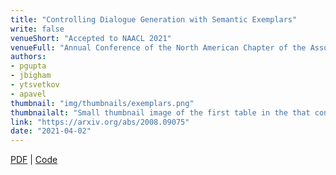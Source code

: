 ```yaml
---
title: "Controlling Dialogue Generation with Semantic Exemplars"
write: false
venueShort: "Accepted to NAACL 2021"
venueFull: "Annual Conference of the North American Chapter of the Association for Computational Linguistics"
authors:
- pgupta
- jbigham
- ytsvetkov
- apavel
thumbnail: "img/thumbnails/exemplars.png"
thumbnailalt: "Small thumbnail image of the first table in the that contains examples of generated dialogue using semantic frames to control generation."
link: "https://arxiv.org/abs/2008.09075"
date: "2021-04-02"
---
```

[PDF][1] | [Code][2]

[1]: papers/exemplars.pdf
[2]: https://github.com/prakharguptaz/EDGE-exemplars